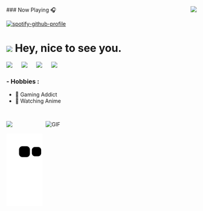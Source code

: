 <img  align="right" src="https://lanyard.cnrad.dev/api/984502632976633876?idleMessage=%22Work%20Smart%20Not%20Hard.%22&borderRadius=25px" />
### Now Playing 🎧

[![spotify-github-profile](https://spotify-github-profile.vercel.app/api/view?uid=1vbqryocteapskx6xadzfeg5l&cover_image=true&theme=default&show_offline=false&background_color=121212&interchange=false&bar_color=53b14f&bar_color_cover=false)](https://github.com/kittinan/spotify-github-profile)



<h1><img src="https://emojis.slackmojis.com/emojis/images/1531849430/4246/blob-sunglasses.gif?1531849430" width="30"/> Hey, nice to see you.</h1>

<p align="left">
<a href="https://twitter.com/AdamIkhlef" target="_blank"><img height="30" src="https://cdn.discordapp.com/emojis/912006202274242600.gif?size=128"></a>&nbsp;&nbsp;&nbsp;&nbsp;&nbsp;
<a href="https://www.instagram.com/adam_ikhlef_21/" target="_blank"><img height="30" src="https://cdn.discordapp.com/emojis/912006202207113226.gif?size=128"></a>&nbsp;&nbsp;&nbsp;&nbsp;&nbsp;
<a href="https://open.spotify.com/user/1vbqryocteapskx6xadzfeg5l" target="_blank"><img height="30" src="https://cdn.discordapp.com/emojis/797926066131304449.webp?size=128"></a>&nbsp;&nbsp;&nbsp;&nbsp;&nbsp;
<a href="https://www.discord.gg/11pms" target="_blank"><img height="30" src="https://cdn.discordapp.com/emojis/772089044494188575.gif?size=128"></a>&nbsp;&nbsp;&nbsp;&nbsp;&nbsp;

<br />


### - Hobbies : 
- 🐧 Gaming Addict
- 🐧 Watching Anime
</br>

<a href="https://discord.gg/rav" target="_blank"> <img src="https://discord.c99.nl/widget/theme-3/984502632976633876.png"/></a>
<a href="https://discord.gg/rav" target="_blank"> <img hight="20" width="400" alt="GIF" align="right" src="https://readme-typing-svg.herokuapp.com?font=anaglyph&color=%239F33CF&lines=%F0%9F%91%8B+Hi+there!+I'm+z%E2%82%ACr0;Add+Me+!">


<a href="https://discord.gg/rav" target="_blank"><img src="https://github.com/rafaballerini/rafaballerini/blob/output/github-contribution-grid-snake.svg" alt="sneke"></a>
